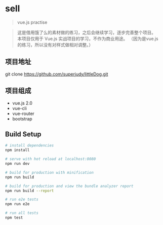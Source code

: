 # sell

> vue.js practise

> 这是借用饿了么的素材做的练习，之后会继续学习，逐步完善整个项目。
  本项目仅用于 Vue.js 实战项目的学习，不作为商业用途。
 （因为是vue.js的练习，所以没有对样式做相对调整。）

## 项目地址

git clone https://github.com/superjudy/littleDog.git

## 项目组成

* vue.js 2.0
* vue-cli
* vue-router
* bootstrap

## Build Setup

``` bash
# install dependencies
npm install

# serve with hot reload at localhost:8080
npm run dev

# build for production with minification
npm run build

# build for production and view the bundle analyzer report
npm run build --report

# run e2e tests
npm run e2e

# run all tests
npm test
```